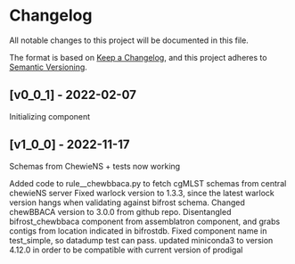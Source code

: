 # Changelog
All notable changes to this project will be documented in this file.

The format is based on [Keep a Changelog](https://keepachangelog.com/en/1.0.0/),
and this project adheres to [Semantic Versioning](https://semver.org/spec/v2.0.0.html).

## [v0_0_1] - 2022-02-07
Initializing component

## [v1_0_0] - 2022-11-17
Schemas from ChewieNS + tests now working

Added code to rule__chewbbaca.py to fetch cgMLST schemas from central chewieNS server
Fixed warlock version to 1.3.3, since the latest warlock version hangs when validating against bifrost schema.
Changed chewBBACA version to 3.0.0 from github repo.
Disentangled bifrost_chewbbaca component from assemblatron component, and grabs contigs from location indicated in bifrostdb.
Fixed component name in test_simple, so datadump test can pass.
updated miniconda3 to version 4.12.0 in order to be compatible with current version of prodigal
